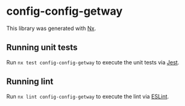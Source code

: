 # config-config-getway

This library was generated with [Nx](https://nx.dev).

## Running unit tests

Run `nx test config-config-getway` to execute the unit tests via [Jest](https://jestjs.io).

## Running lint

Run `nx lint config-config-getway` to execute the lint via [ESLint](https://eslint.org/).

